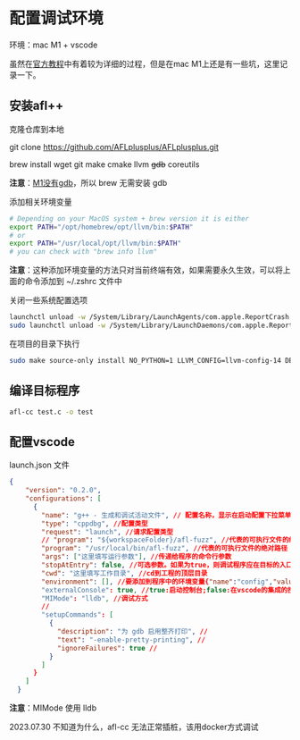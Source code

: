 # 配置调试环境

环境：mac M1 + vscode 

虽然在[官方教程](https://github.com/AFLplusplus/AFLplusplus/blob/stable/docs/INSTALL.md)中有着较为详细的过程，但是在mac M1上还是有一些坑，这里记录一下。

## 安装afl++

克隆仓库到本地

git clone https://github.com/AFLplusplus/AFLplusplus.git

brew install wget git make cmake llvm ~~gdb~~ coreutils

**注意**：[M1没有gdb](https://stackoverflow.com/questions/67310123/how-to-install-gdb-on-mac-m1-apple-silicon)，所以 brew 无需安装 gdb

添加相关环境变量
```bash
# Depending on your MacOS system + brew version it is either
export PATH="/opt/homebrew/opt/llvm/bin:$PATH"
# or
export PATH="/usr/local/opt/llvm/bin:$PATH"
# you can check with "brew info llvm"
```
**注意**：这种添加环境变量的方法只对当前终端有效，如果需要永久生效，可以将上面的命令添加到 ~/.zshrc 文件中

关闭一些系统配置选项
```bash
launchctl unload -w /System/Library/LaunchAgents/com.apple.ReportCrash.plist
sudo launchctl unload -w /System/Library/LaunchDaemons/com.apple.ReportCrash.Root.plist
```

在项目的目录下执行
```bash
sudo make source-only install NO_PYTHON=1 LLVM_CONFIG=llvm-config-14 DEBUG=1 AFL_NO_X86=1
```

## 编译目标程序

``` bash
afl-cc test.c -o test
```

## 配置vscode

launch.json 文件

``` json
{
    "version": "0.2.0",
    "configurations": [
      {
        "name": "g++ - 生成和调试活动文件", // 配置名称，显示在启动配置下拉菜单中
        "type": "cppdbg", //配置类型
        "request": "launch", //请求配置类型
        // "program": "${workspaceFolder}/afl-fuzz", //代表的可执行文件的绝对路径
        "program": "/usr/local/bin/afl-fuzz", //代表的可执行文件的绝对路径
        "args": ["这里填写运行参数"], //传递给程序的命令行参数
        "stopAtEntry": false, //可选参数。如果为true，则调试程序应在目标的入口点处停止。如果床底了processId，则不起任何作用
        "cwd": "这里填写工作目录", //cd到工程的顶层目录
        "environment": [], //要添加到程序中的环境变量{"name":"config","value":"Debug"}
        "externalConsole": true, //true:启动控制台;false:在vscode的集成的控制台显示
        "MIMode": "lldb", //调试方式
        //
        "setupCommands": [
          {
            "description": "为 gdb 启用整齐打印", //
            "text": "-enable-pretty-printing", //
            "ignoreFailures": true //
          }
        ]
      }
    ]
  }
```
**注意**：MIMode 使用 lldb

2023.07.30
不知道为什么，afl-cc 无法正常插桩，该用docker方式调试